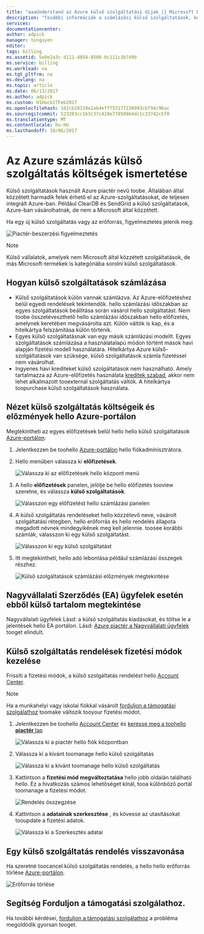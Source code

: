 ```yaml
---
title: "aaaUnderstand az Azure külső szolgáltatási díjak |} Microsoft Docs"
description: "További információk a számlázási külső szolgáltatások, korábbi nevén a piactéren, az Azure-ban díjakat."
services: 
documentationcenter: 
author: adpick
manager: tonguyen
editor: 
tags: billing
ms.assetid: 5e0e2a3c-d111-4054-8508-0c111c1b749b
ms.service: billing
ms.workload: na
ms.tgt_pltfrm: na
ms.devlang: na
ms.topic: article
ms.date: 06/13/2017
ms.author: adpick
ms.custom: H1Hack27Feb2017
ms.openlocfilehash: 1d2cb28319e2ab4eff753177220993cbf94c96ac
ms.sourcegitcommit: 523283cc1b3c37c428e77850964dc1c33742c5f0
ms.translationtype: MT
ms.contentlocale: hu-HU
ms.lasthandoff: 10/06/2017
---
```

# <a name="understand-your-azure-billing-for-external-service-charges"></a>Az Azure számlázás külső szolgáltatás költségek ismertetése
Külső szolgáltatások használt Azure piactér nevű toobe. Általában által közzétett harmadik felek érhető el az Azure-szolgáltatásokat, de teljesen integrált Azure-ban. Például ClearDB és SendGrid a külső szolgáltatások, Azure-ban vásárolhatnak, de nem a Microsoft által közzétett.

Ha egy új külső szolgáltatás vagy az erőforrás, figyelmeztetés jelenik meg:

![Piactér-beszerzési figyelmeztetés](./media/billing-understand-your-azure-marketplace-charges/marketplace-warning.PNG)

> [!NOTE]
> Külső vállalatok, amelyek nem Microsoft által közzétett szolgáltatások, de más Microsoft-termékek is kategóriába sorolni külső szolgáltatások.
> 
> 

## <a name="how-external-services-are-billed"></a>Hogyan külső szolgáltatások számlázása
- Külső szolgáltatások külön vannak számlázva. Az Azure-előfizetéshez belül egyedi rendelések tekintendők. hello számlázási időszakban az egyes szolgáltatások beállítása során vásárol hello szolgáltatást. Nem toobe összetéveszthető hello számlázási időszakban hello előfizetés, amelynek keretében megvásárolta azt. Külön váltók is kap, és a hitelkártya felszámítása külön történik.
- Egyes külső szolgáltatásnak van egy másik számlázási modellt. Egyes szolgáltatások számlázása a használatalapú módon történt mások havi alapján fizetési modell használatára. Hitelkártya Azure külső-szolgáltatások van szüksége, külső szolgáltatások számla fizetéssel nem vásárolhat.
- Ingyenes havi krediteket külső szolgáltatások nem használható. Amely tartalmazza az Azure-előfizetés használata [kreditek szabad](https://azure.microsoft.com/pricing/spending-limits/), akkor nem lehet alkalmazott tooexternal szolgáltatás váltók. A hitelkártya toopurchase külső szolgáltatások használata.


## <a name="view-external-service-spending-and-history-in-hello-azure-portal"></a>Nézet külső szolgáltatás költségeik és előzmények hello Azure-portálon
Megtekintheti az egyes előfizetések belül hello hello külső szolgáltatások [Azure-portálon](https://portal.azure.com/): 

1. Jelentkezzen be toohello [Azure-portálon](https://portal.azure.com/) hello fiókadminisztrátora.
2. Hello menüben válassza ki **előfizetések**.
   
    ![Válassza ki az előfizetések hello központ menü](./media/billing-understand-your-azure-marketplace-charges/sub-button.png) 
3. A hello **előfizetések** panelen, jelölje be hello előfizetés tooview szeretne, és válassza **külső szolgáltatások**.
   
    ![Válasszon egy előfizetést hello számlázási panelen](./media/billing-understand-your-azure-marketplace-charges/select-sub-external-services.png)
4. A külső szolgáltatás rendeléseket hello közzétevő neve, vásárolt szolgáltatási rétegben, hello erőforrás és hello rendelés állapota megadott névnek mindegyikének meg kell jelennie. toosee korábbi számlák, válasszon ki egy külső szolgáltatást.
   
    ![Válasszon ki egy külső szolgáltatást](./media/billing-understand-your-azure-marketplace-charges/external-service-blade2.png)
5. Itt megtekintheti, hello adó lebontása például számlázási összegek részhez.
   
    ![Külső szolgáltatások számlázási előzmények megtekintése](./media/billing-understand-your-azure-marketplace-charges/billing-overview-blade.png)

## <a name="view-external-service-spending-for-enterprise-agreement-ea-customers"></a>Nagyvállalati Szerződés (EA) ügyfelek esetén ebből külső tartalom megtekintése
Nagyvállalati ügyfelek Lásd: a külső szolgáltatás kiadásokat, és töltse le a jelentések hello EA portálon. Lásd: [Azure piactér a Nagyvállalati ügyfelek](https://ea.azure.com/helpdocs/azureMarketplace) tooget elindult.

## <a name="manage-payment-methods-for-external-service-orders"></a>Külső szolgáltatás rendelések fizetési módok kezelése
Frissíti a fizetési módok, a külső szolgáltatás rendelést hello [Account Center](https://account.windowsazure.com/).

> [!NOTE]
> Ha a munkahelyi vagy iskolai fiókkal vásárolt [forduljon a támogatási szolgálathoz](https://portal.azure.com/?#blade/Microsoft_Azure_Support/HelpAndSupportBlade) toomake változik tooyour fizetési módot.
> 
> 

1. Jelentkezzen be toohello [Account Center](https://account.windowsazure.com/) és [keresse meg a toohello **piactér** lap](https://account.windowsazure.com/Store)
   
    ![Válassza ki a piactér hello fiók központban](./media/billing-understand-your-azure-marketplace-charges/select-marketplace.png)
2. Válassza ki a kívánt toomanage hello külső szolgáltatás
   
    ![Válassza ki a kívánt toomanage hello külső szolgáltatás](./media/billing-understand-your-azure-marketplace-charges/select-ext-service.png)
3. Kattintson a **fizetési mód megváltoztatása** hello jobb oldalán található hello. Ez a hivatkozás számos lehetőséget kínál, tooa különböző portál toomanage a fizetési módot.
   
    ![Rendelés összegzése](./media/billing-understand-your-azure-marketplace-charges/change-payment.PNG)
4. Kattintson a **adatainak szerkesztése** , és kövesse az utasításokat tooupdate a fizetési adatok.
   
    ![Válassza ki a Szerkesztés adatai](./media/billing-understand-your-azure-marketplace-charges/edit-info.png)

## <a name="cancel-an-external-service-order"></a>Egy külső szolgáltatás rendelés visszavonása
Ha szeretné toocancel külső szolgáltatás rendelés, a hello hello erőforrás törlése [Azure-portálon](https://portal.azure.com).

![Erőforrás törlése](./media/billing-understand-your-azure-marketplace-charges/deleteMarketplaceOrder.PNG)

## <a name="need-help-contact-support"></a>Segítség Forduljon a támogatási szolgálathoz.
Ha további kérdései, [forduljon a támogatási szolgálathoz](https://portal.azure.com/?#blade/Microsoft_Azure_Support/HelpAndSupportBlade) a probléma megoldódik gyorsan tooget.

